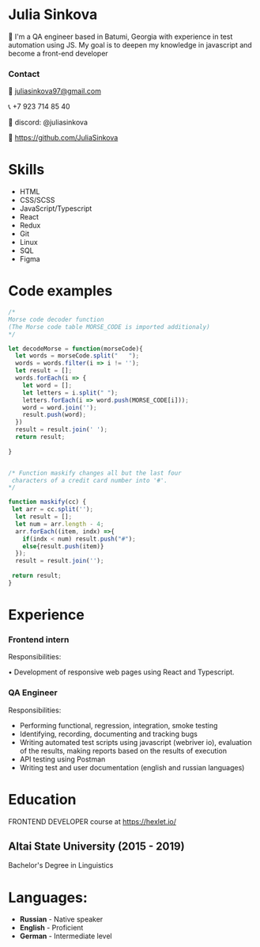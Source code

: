# Julia Sinkova

👋 I'm a QA engineer based in Batumi, Georgia with experience in test automation using JS. My goal is to deepen my knowledge in javascript and become a front-end developer

### **Contact**

📧 juliasinkova97@gmail.com

📞 +7 923 714 85 40

👾 discord:  @juliasinkova

🔗 https://github.com/JuliaSinkova

# Skills

- HTML
- CSS/SCSS
- JavaScript/Typescript
- React
- Redux
- Git
- Linux
- SQL
- Figma

# Code examples

```jsx
/*
Morse code decoder function
(The Morse code table MORSE_CODE is imported additionaly)
*/

let decodeMorse = function(morseCode){
  let words = morseCode.split("   ");
  words = words.filter(i => i != '');
  let result = [];
  words.forEach(i => {
    let word = [];
    let letters = i.split(" ");
    letters.forEach(i => word.push(MORSE_CODE[i]));
    word = word.join('');
    result.push(word);
  })
  result = result.join(' ');
  return result;
  
}
```

```jsx

/* Function maskify changes all but the last four
 characters of a credit card number into '#'.
*/

function maskify(cc) {
 let arr = cc.split('');
  let result = [];
  let num = arr.length - 4;
  arr.forEach((item, indx) =>{
    if(indx < num) result.push("#");
    else{result.push(item)}
  });
  result = result.join('');
 
 return result;
}
```

# Experience

### Frontend intern

Responsibilities:

• Development of responsive web pages using React and Typescript.

### QA Engineer

Responsibilities:

- Performing functional, regression, integration, smoke testing
- Identifying, recording, documenting and tracking bugs
- Writing automated test scripts using javascript (webriver io), evaluation of the results, making reports based on the results of execution
- API testing using Postman
- Writing test and user documentation (english and russian languages)


# Education

FRONTEND DEVELOPER course at https://hexlet.io/

## Altai State University (2015 - 2019)

 Bachelor's Degree in Linguistics

# Languages:

- **Russian** -  Native speaker
- **English** - Proficient
- **German** - Intermediate level